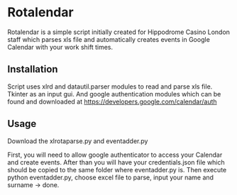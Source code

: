 # Rotalendar

Rotalendar is a simple script initially created for Hippodrome Casino London staff which parses xls file and 
automatically creates events in Google Calendar with your work shift times.

## Installation

Script uses xlrd and datautil.parser modules to read and parse xls file.
Tkinter as an input gui.
And google authentication modules which can be found and downloaded at https://developers.google.com/calendar/auth

## Usage

Download the xlrotaparse.py and eventadder.py

First, you will need to allow google authenticator to access your Calendar and create events.
After than you will have your credentials.json file which should be copied to the same folder where eventadder.py is.
Then execute python eventadder.py, choose excel file to parse, input your name and surname -> done.

